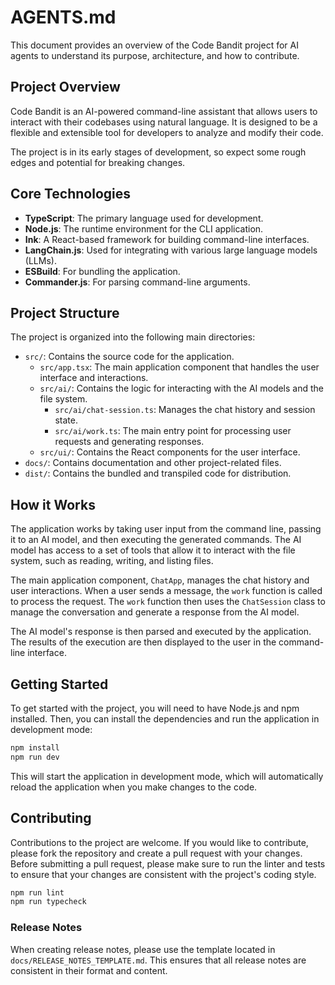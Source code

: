 # AGENTS.md

This document provides an overview of the Code Bandit project for AI agents to understand its purpose, architecture, and how to contribute.

## Project Overview

Code Bandit is an AI-powered command-line assistant that allows users to interact with their codebases using natural language. It is designed to be a flexible and extensible tool for developers to analyze and modify their code.

The project is in its early stages of development, so expect some rough edges and potential for breaking changes.

## Core Technologies

- **TypeScript**: The primary language used for development.
- **Node.js**: The runtime environment for the CLI application.
- **Ink**: A React-based framework for building command-line interfaces.
- **LangChain.js**: Used for integrating with various large language models (LLMs).
- **ESBuild**: For bundling the application.
- **Commander.js**: For parsing command-line arguments.

## Project Structure

The project is organized into the following main directories:

- `src/`: Contains the source code for the application.
  - `src/app.tsx`: The main application component that handles the user interface and interactions.
  - `src/ai/`: Contains the logic for interacting with the AI models and the file system.
    - `src/ai/chat-session.ts`: Manages the chat history and session state.
    - `src/ai/work.ts`: The main entry point for processing user requests and generating responses.
  - `src/ui/`: Contains the React components for the user interface.
- `docs/`: Contains documentation and other project-related files.
- `dist/`: Contains the bundled and transpiled code for distribution.

## How it Works

The application works by taking user input from the command line, passing it to an AI model, and then executing the generated commands. The AI model has access to a set of tools that allow it to interact with the file system, such as reading, writing, and listing files.

The main application component, `ChatApp`, manages the chat history and user interactions. When a user sends a message, the `work` function is called to process the request. The `work` function then uses the `ChatSession` class to manage the conversation and generate a response from the AI model.

The AI model's response is then parsed and executed by the application. The results of the execution are then displayed to the user in the command-line interface.

## Getting Started

To get started with the project, you will need to have Node.js and npm installed. Then, you can install the dependencies and run the application in development mode:

```bash
npm install
npm run dev
```

This will start the application in development mode, which will automatically reload the application when you make changes to the code.

## Contributing

Contributions to the project are welcome. If you would like to contribute, please fork the repository and create a pull request with your changes. Before submitting a pull request, please make sure to run the linter and tests to ensure that your changes are consistent with the project's coding style.

```bash
npm run lint
npm run typecheck
```

### Release Notes

When creating release notes, please use the template located in `docs/RELEASE_NOTES_TEMPLATE.md`. This ensures that all release notes are consistent in their format and content.

<!-- This file was initially generated by the AI agent gemini-2.5-pro to help other agents understand the project. -->
